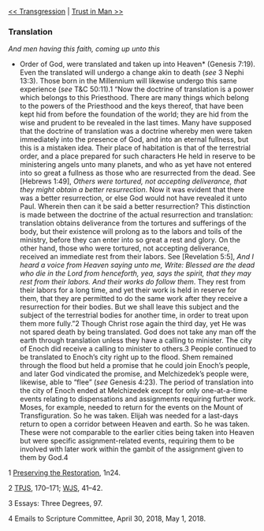 [<< Transgression](Transgression)  |  [Trust in Man >>](Trust%20in%20Man)

### Translation

*And men having this faith, coming up unto this*
* Order of God, were translated and taken up into Heaven* (Genesis 7:19). Even the translated will undergo a change akin to death (*see* 3 Nephi 13:3). Those born in the Millennium will likewise undergo this same experience (*see* T&C 50:11).1 “Now the doctrine of translation is a power which belongs to this Priesthood. There are many things which belong to the powers of the Priesthood and the keys thereof, that have been kept hid from before the foundation of the world; they are hid from the wise and prudent to be revealed in the last times. Many have supposed that the doctrine of translation was a doctrine whereby men were taken immediately into the presence of God, and into an eternal fullness, but this is a mistaken idea. Their place of habitation is that of the terrestrial order, and a place prepared for such characters He held in reserve to be ministering angels unto many planets, and who as yet have not entered into so great a fullness as those who are resurrected from the dead. See [Hebrews 1:49], *Others were tortured, not accepting deliverance, that they might obtain a better resurrection*. Now it was evident that there was a better resurrection, or else God would not have revealed it unto Paul. Wherein then can it be said a better resurrection? This distinction is made between the doctrine of the actual resurrection and translation: translation obtains deliverance from the tortures and sufferings of the body, but their existence will prolong as to the labors and toils of the ministry, before they can enter into so great a rest and glory. On the other hand, those who were tortured, not accepting deliverance, received an immediate rest from their labors. See [Revelation 5:5], *And I heard a voice from Heaven saying unto me, Write: Blessed are the dead who die in the Lord from henceforth, yea, says the spirit, that they may rest from their labors. And their works do follow them*. They rest from their labors for a long time, and yet their work is held in reserve for them, that they are permitted to do the same work after they receive a resurrection for their bodies. But we shall leave this subject and the subject of the terrestrial bodies for another time, in order to treat upon them more fully.”2 Though Christ rose again the third day, yet He was not spared death by being translated. God does not take any man off the earth through translation unless they have a calling to minister. The city of Enoch did receive a calling to minister to others.3 People continued to be translated to Enoch’s city right up to the flood. Shem remained through the flood but held a promise that he could join Enoch’s people, and later God vindicated the promise, and Melchizedek’s people were, likewise, able to “flee” (*see* Genesis 4:23). The period of translation into the city of Enoch ended at Melchizedek except for only one-at-a-time events relating to dispensations and assignments requiring further work. Moses, for example, needed to return for the events on the Mount of Transfiguration. So he was taken. Elijah was needed for a last-days return to open a corridor between Heaven and earth. So he was taken. These were not comparable to the earlier cities being taken into Heaven but were specific assignment-related events, requiring them to be involved with later work within the gambit of the assignment given to them by God.4



1
[Preserving the Restoration](#), 1n24.


2
[TPJS](#), 170–171; [WJS](#), 41–42.


3 Essays: Three Degrees, 97.


4 Emails to Scripture Committee, April 30, 2018, May 1, 2018.
